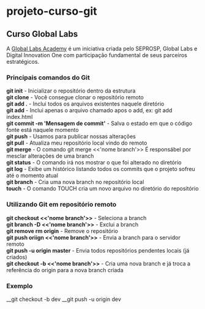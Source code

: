 # projeto-curso-git
## Curso Global Labs

A [Global Labs Academy](https://globallabs.academy/ "Global Labs Academy") é um iniciativa criada pelo SEPROSP, Global Labs e Digital Innovation One com participação fundamental de seus parceiros estratégicos.


### Principais comandos do Git

__git init__ - Inicializar o repositório dentro da estrutura    
__git clone__ - Você consegue clonar o repositório remoto    
__git add .__ - Inclui todos os arquivos existentes naquele diretório    
__git add__ - Inclui apenas o arquivo chamado apos o add, ex: git add index.html    
__git commit -m 'Mensagem de commit'__ - Salva o estado em que o código fonte está naquele momento     
__git push__ - Usamos para publicar nossas alterações  
__git pull__ - Atualiza meu repositório local vindo do remoto     
__git merge__ - O comando git merge <<'nome branch'>> É responsábel por mesclar alterações de uma branch   
__git status__ - O comando irá nos mostrar o que foi alterado no diretório  
__git log__ - Exibe um histórico listando todos os commits que o projeto sofreu até o momento atual     
__git branch__ - Cria uma nova branch no repositório local    
__touch__ - O comando TOUCH cria um novo arquivo no diretório do repositório

### Utilizando Git em repositório remoto
__git checkout <<'nome branch'>>__ - Seleciona a branch    
__git branch -D <<'nome branch'>>__ - Exclui a branch    
__git remove rm origin__ - Remove o repositório    
__git push oriign <<'nome branch'>>__ - Envia a branch para o servidor remoto    
__git push -u origin master__ - Envia todos repositórios pendentes locais (já criados)    
__git checkout -b <<'nome branch'>>__ - Cria uma nova branch e já troca a referência do origin para a nova branch criada 


### Exemplo 
__git checkout -b dev
__git push -u origin dev 
